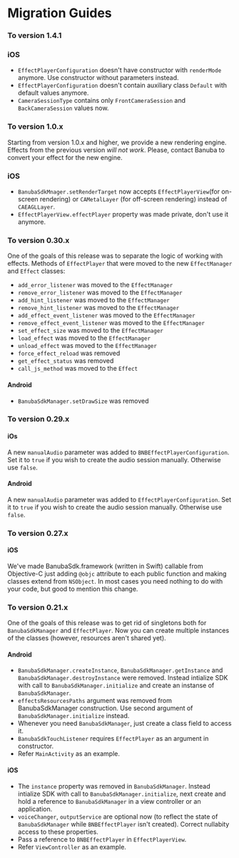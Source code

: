 # Migration Guides

### To version 1.4.1

### iOS

* `EffectPlayerConfiguration` doesn't have constructor with `renderMode` anymore. Use constructor without parameters instead.
* `EffectPlayerConfiguration` doesn't contain auxiliary class `Default` with default values anymore.
* `CameraSessionType` contains only `FrontCameraSession` and `BackCameraSession` values now.

### To version 1.0.x

Starting from version 1.0.x and higher, we provide a new rendering engine. Effects from the previous version _will not work_. Please, contact Banuba to convert your effect for the new engine.

### iOS

* `BanubaSdkMnager.setRenderTarget` now accepts `EffectPlayerView`(for on-screen rendering) or `CAMetalLayer` (for off-screen rendering) instead of `CAEAGLLayer`.
* `EffectPlayerView.effectPlayer` property was made private, don't use it anymore.

### To version 0.30.x

One of the goals of this release was to separate the logic of working with effects. Methods of `EffectPlayer` that were moved to the new `EffectManager` and `Effect` classes:

* `add_error_listener` was moved to the `EffectManager`
* `remove_error_listener` was moved to the `EffectManager`
* `add_hint_listener` was moved to the `EffectManager`
* `remove_hint_listener` was moved to the `EffectManager`
* `add_effect_event_listener` was moved to the `EffectManager`
* `remove_effect_event_listener` was moved to the `EffectManager`
* `set_effect_size` was moved to the `EffectManager`
* `load_effect` was moved to the `EffectManager`
* `unload_effect` was moved to the `EffectManager`
* `force_effect_reload` was removed
* `get_effect_status` was removed
* `call_js_method` was moved to the `Effect`

#### Android

* `BanubaSdkManager.setDrawSize` was removed

### To version 0.29.x

#### iOs

A new `manualAudio` parameter was added to `BNBEffectPlayerConfiguration`. Set it to `true` if you wish to create the audio session manually. Otherwise use `false`.

#### Android

A new `manualAudio` parameter was added to `EffectPlayerConfiguration`. Set it to `true` if you wish to create the audio session manually. Otherwise use `false`.

### To version 0.27.x

#### iOS

We've made BanubaSdk.framework (written in Swift) callable from Objective-C just adding `@objc` attribute to each public function and making classes extend from `NSObject`. In most cases you need nothing to do with your code, but good to mention this change.

### To version 0.21.x

One of the goals of this release was to get rid of singletons both for `BanubaSdkManager` and `EffectPlayer`. Now you can create multiple instances of the classes (however, resources aren't shared yet).

#### Android

* `BanubaSdkManager.createInstance`, `BanubaSdkManager.getInstance` and `BanubaSdkManager.destroyInstance` were removed. Instead intialize SDK with call to `BanubaSdkManager.initialize` and create an instanse of `BanubaSdkManager`.
* `effectsResourcesPaths` argument was removed from BanubaSdkManager construction. Use second argument of `BanubaSdkManager.initialize` instead.
* Whenever you need `BanubaSdkManager`, just create a class field to access it.
* `BanubaSdkTouchListener` requires `EffectPlayer` as an argument in constructor.
* Refer `MainActivity` as an example.

#### iOS

* The `instance` property was removed in `BanubaSdkManager`. Instead intialize SDK with call to `BanubaSdkManager.initialize`, next create and hold a reference to `BanubaSdkManager` in a view controller or an application.
* `voiceChanger`, `outputService` are optional now (to reflect the state of `BanubaSdkManager` while `BNBEffectPlayer` isn't created). Correct nullabity access to these properties.
* Pass a reference to `BNBEffectPlayer` in `EffectPlayerView`.
* Refer `ViewController` as an example.
